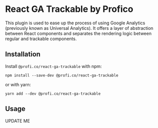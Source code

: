 # React GA Trackable by Profico

This plugin is used to ease up the process of using Google Analytics (previously known as Universal Analytics).
It offers a layer of abstraction between React components and separates the rendering logic between regular and trackable components.

## Installation

Install `@profi.co/react-ga-trackable` with npm:

```
npm install --save-dev @profi.co/react-ga-trackable
```

or with yarn:

```
yarn add --dev @profi.co/react-ga-trackable
```

## Usage

UPDATE ME
